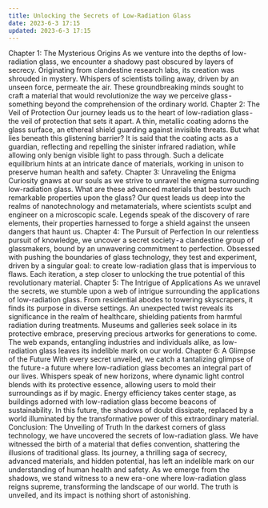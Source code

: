 ```yaml
---
title: Unlocking the Secrets of Low-Radiation Glass
date: 2023-6-3 17:15
updated: 2023-6-3 17:15
---
```

Chapter 1: The Mysterious Origins
As we venture into the depths of low-radiation glass, we encounter a shadowy past obscured by layers of secrecy. Originating from clandestine research labs, its creation was shrouded in mystery. Whispers of scientists toiling away, driven by an unseen force, permeate the air. These groundbreaking minds sought to craft a material that would revolutionize the way we perceive glass - something beyond the comprehension of the ordinary world.
Chapter 2: The Veil of Protection
Our journey leads us to the heart of low-radiation glass - the veil of protection that sets it apart. A thin, metallic coating adorns the glass surface, an ethereal shield guarding against invisible threats. But what lies beneath this glistening barrier? It is said that the coating acts as a guardian, reflecting and repelling the sinister infrared radiation, while allowing only benign visible light to pass through. Such a delicate equilibrium hints at an intricate dance of materials, working in unison to preserve human health and safety.
Chapter 3: Unraveling the Enigma
Curiosity gnaws at our souls as we strive to unravel the enigma surrounding low-radiation glass. What are these advanced materials that bestow such remarkable properties upon the glass? Our quest leads us deep into the realms of nanotechnology and metamaterials, where scientists sculpt and engineer on a microscopic scale. Legends speak of the discovery of rare elements, their properties harnessed to forge a shield against the unseen dangers that haunt us.
Chapter 4: The Pursuit of Perfection
In our relentless pursuit of knowledge, we uncover a secret society - a clandestine group of glassmakers, bound by an unwavering commitment to perfection. Obsessed with pushing the boundaries of glass technology, they test and experiment, driven by a singular goal: to create low-radiation glass that is impervious to flaws. Each iteration, a step closer to unlocking the true potential of this revolutionary material.
Chapter 5: The Intrigue of Applications
As we unravel the secrets, we stumble upon a web of intrigue surrounding the applications of low-radiation glass. From residential abodes to towering skyscrapers, it finds its purpose in diverse settings. An unexpected twist reveals its significance in the realm of healthcare, shielding patients from harmful radiation during treatments. Museums and galleries seek solace in its protective embrace, preserving precious artworks for generations to come. The web expands, entangling industries and individuals alike, as low-radiation glass leaves its indelible mark on our world.
Chapter 6: A Glimpse of the Future
With every secret unveiled, we catch a tantalizing glimpse of the future - a future where low-radiation glass becomes an integral part of our lives. Whispers speak of new horizons, where dynamic light control blends with its protective essence, allowing users to mold their surroundings as if by magic. Energy efficiency takes center stage, as buildings adorned with low-radiation glass become beacons of sustainability. In this future, the shadows of doubt dissipate, replaced by a world illuminated by the transformative power of this extraordinary material.
Conclusion: The Unveiling of Truth
In the darkest corners of glass technology, we have uncovered the secrets of low-radiation glass. We have witnessed the birth of a material that defies convention, shattering the illusions of traditional glass. Its journey, a thrilling saga of secrecy, advanced materials, and hidden potential, has left an indelible mark on our understanding of human health and safety. As we emerge from the shadows, we stand witness to a new era - one where low-radiation glass reigns supreme, transforming the landscape of our world. The truth is unveiled, and its impact is nothing short of astonishing.
